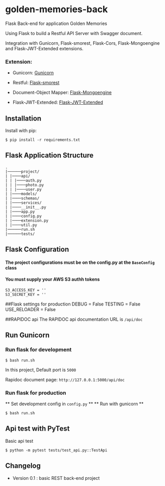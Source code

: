 # golden-memories-back
Flask Back-end for application Golden Memories

Using Flask to build a Restful API Server with Swagger document.

Integration with Gunicorn, Flask-smorest, Flask-Cors, Flask-Mongoengine and Flask-JWT-Extended extensions.

### Extension:
- Gunicorn: [Gunicorn](Gunicorn)

- Restful: [Flask-smorest](https://flask-smorest.readthedocs.io/en/latest/)

- Document-Object Mapper: [Flask-Mongoengine](http://docs.mongoengine.org/projects/flask-mongoengine/en/latest/)

- Flask-JWT-Extended: [Flask-JWT-Extended](https://flask-jwt-extended.readthedocs.io/en/stable/)



## Installation

Install with pip:

```
$ pip install -r requirements.txt
```

## Flask Application Structure 
```
.
|──────project/
| |────api/
| | |────auth.py
| | |────photo.py
| | |────user.py
| |────models/
| |────schemas/
| |────services/
| |────__init__.py
| |────app.py
| |────config.py
| |────extension.py
| |────util.py
|──────run.sh
|──────tests/

```


## Flask Configuration

#### The project configurations must be on the config.py at the `BaseConfig` class
#### You must supply your AWS S3 authh tokens

```
S3_ACCESS_KEY = ''
S3_SECRET_KEY = ''
```

##Flask settings for production
DEBUG = False 
TESTING = False
USE_RELOADER = False

##RAPIDOC api
The RAPIDOC api documentation URL is `/api/doc`

 
## Run Gunicorn
### Run flask for development
```
$ bash run.sh
```
In this project, Default port is `5000`

Rapidoc document page:  `http://127.0.0.1:5000/api/doc`

### Run flask for production

** Set development config in `config.py` **
** Run with gunicorn **

```
$ bash run.sh

```


## Api test with PyTest
Basic api test
```
$ python -m pytest tests/test_api.py::TestApi
```

## Changelog

- Version 0.1 : basic REST back-end project  
